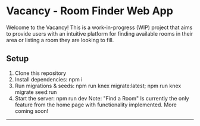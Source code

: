 # Vacancy - Room Finder Web App

Welcome to the Vacancy! This is a work-in-progress (WIP) project that aims to provide users with an intuitive platform for finding available rooms in their area or listing a room they are looking to fill.

## Setup

1. Clone this repository
2. Install dependencies: npm i
3. Run migrations & seeds: npm run knex migrate:latest; npm run knex migrate seed:run
4. Start the server: npm run dev
Note: "Find a Room" Is currently the only feature from the home page with functionality implemented. More coming soon!
---
